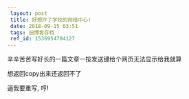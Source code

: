 ```yaml
---
 layout: post
 title: 好想炸了学校的网络中心!
 date: 2018-09-15 03:51
 tags: 旧博客存档
 ref_id: 1536954704127
---
```

辛辛苦苦写好长的一篇文章一按发送键给个网页无法显示给我就算

想返回copy出来还返回不了

逼我要重写, 哼!

